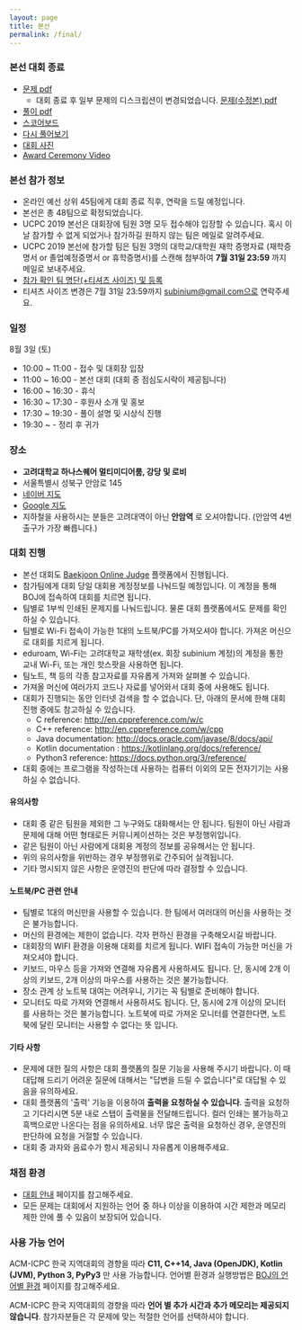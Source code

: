 ```yaml
---
layout: page
title: 본선
permalink: /final/
---
```


### 본선 대회 종료


- [문제 pdf](assets/UCPC2019_notitle_original.pdf)
	- 대회 종료 후 일부 문제의 디스크립션이 변경되었습니다. [문제(수정본) pdf](/assets/UCPC2019_notitle_modified.pdf)
- [풀이 pdf](assets/UCPC2019_sol_stat.pdf)
- [스코어보드](https://www.acmicpc.net/contest/spotboard/450)
- [다시 풀어보기](https://www.acmicpc.net/category/detail/2054?fbclid=IwAR28RjxRB0KZlrU2Pkyap_RdDy4SkM4AHthzS3G2xnw59_ViglkNF8fjaJ8)
- [대회 사진](https://photos.app.goo.gl/SNjfiqK2h1sfMsMh6)
- [Award Ceremony Video](https://youtu.be/Pddl2v8XaOI)


### 본선 참가 정보

 * 온라인 예선 상위 45팀에게 대회 종료 직후, 연락을 드릴 예정입니다.
 * 본선은 총 48팀으로 확정되었습니다.
 * UCPC 2019 본선은 대회장에 팀원 3명 모두 접수해야 입장할 수 있습니다. 혹시 이 날 참가할 수 없게 되었거나 참가하길 원하지 않는 팀은 메일로 알려주세요.
 * UCPC 2019 본선에 참가할 팀은 팀원 3명의 대학교/대학원 재학 증명자료 (재학증명서 or 졸업예정증명서 or 휴학증명서)를 스캔해 첨부하여 **7월 31일 23:59** 까지 메일로 보내주세요.
 * [참가 확인 팀 명단(+티셔츠 사이즈) 및 등록](https://docs.google.com/spreadsheets/d/1MhMVlMSk47DgcQM-oJ6X0bxYii1jPVGtcMqq5eQoHr8/edit?usp=sharing)
 * 티셔츠 사이즈 변경은 7월 31일 23:59까지 subinium@gmail.com으로 연락주세요.

### 일정
8월 3일 (토)
 * 10:00 ~ 11:00 - 접수 및 대회장 입장
 * 11:00 ~ 16:00 - 본선 대회 (대회 중 점심도시락이 제공됩니다)
 * 16:00 ~ 16:30 - 휴식
 * 16:30 ~ 17:30 - 후원사 소개 및 홍보
 * 17:30 ~ 19:30 - 풀이 설명 및 시상식 진행
 * 19:30 ~ - 정리 후 귀가

### 장소
 * **고려대학교 하나스퀘어 멀티미디어룸, 강당 및 로비**
 * 서울특별시 성북구 안암로 145
 * [네이버 지도](http://naver.me/5HNnVBfg)
 * [Google 지도](https://goo.gl/maps/KhcjkP6S9hgCybVN7)
 * 지하철을 사용하시는 분들은 고려대역이 아닌 **안암역** 로 오셔야합니다. (안암역 4번 출구가 가장 빠릅니다.)

### 대회 진행

 * 본선 대회도 [Baekjoon Online Judge](https://www.acmicpc.net/) 플랫폼에서 진행됩니다.
 * 참가팀에게 대회 당일 대회용 계정정보를 나눠드릴 예정입니다. 이 계정을 통해 BOJ에 접속하여 대회를 치르면 됩니다.
 * 팀별로 1부씩 인쇄된 문제지를 나눠드립니다. 물론 대회 플랫폼에서도 문제를 확인하실 수 있습니다.
 * 팀별로 Wi-Fi 접속이 가능한 1대의 노트북/PC를 가져오셔야 합니다. 가져온 머신으로 대회를 치르게 됩니다.
 * eduroam, Wi-Fi는 고려대학교 재학생(ex. 회장 subinium 계정)의 계정을 통한 교내 Wi-Fi, 또는 개인 핫스팟을 사용하면 됩니다.
 * 팀노트, 책 등의 각종 참고자료를 자유롭게 가져와 살펴볼 수 있습니다.
 * 가져올 머신에 여러가지 코드나 자료를 넣어와서 대회 중에 사용해도 됩니다.
 * 대회가 진행되는 동안 인터넷 검색을 할 수 없습니다. 단, 아래의 문서에 한해 대회 진행 중에도 참고하실 수 있습니다.
   * C reference: http://en.cppreference.com/w/c
   * C++ reference: http://en.cppreference.com/w/cpp
   * Java documentation: http://docs.oracle.com/javase/8/docs/api/
   * Kotlin documentation : https://kotlinlang.org/docs/reference/
   * Python3 reference: https://docs.python.org/3/reference/
 * 대회 중에는 프로그램을 작성하는데 사용하는 컴퓨터 이외의 모든 전자기기는 사용하실 수 없습니다.

#### 유의사항

 * 대회 중 같은 팀원을 제외한 그 누구와도 대화해서는 안 됩니다. 팀원이 아닌 사람과 문제에 대해 어떤 형태로든 커뮤니케이션하는 것은 부정행위입니다.
 * 같은 팀원이 아닌 사람에게 대회용 계정의 정보를 공유해서는 안 됩니다.
 * 위의 유의사항을 위반하는 경우 부정행위로 간주되어 실격됩니다.
 * 기타 명시되지 않은 사항은 운영진의 판단에 따라 결정할 수 있습니다.

#### 노트북/PC 관련 안내

 * 팀별로 1대의 머신만을 사용할 수 있습니다. 한 팀에서 여러대의 머신을 사용하는 것은 불가능합니다.
 * 머신의 환경에는 제한이 없습니다. 각자 편하신 환경을 구축해오시길 바랍니다.
 * 대회장의 WIFI 환경을 이용해 대회를 치르게 됩니다. WIFI 접속이 가능한 머신을 가져오셔야 합니다.
 * 키보드, 마우스 등을 가져와 연결해 자유롭게 사용하셔도 됩니다. 단, 동시에 2개 이상의 키보드, 2개 이상의 마우스를 사용하는 것은 불가능합니다.
 * 장소 관계 상 노트북 대여는 어려우니, 기기는 꼭 팀별로 준비해야 합니다.
 * 모니터도 따로 가져와 연결해서 사용하셔도 됩니다. 단, 동시에 2개 이상의 모니터를 사용하는 것은 불가능합니다. 노트북에 따로 가져온 모니터를 연결한다면, 노트북에 달린 모니터는 사용할 수 없다는 뜻 입니다.

#### 기타 사항

 * 문제에 대한 질의 사항은 대회 플랫폼의 질문 기능을 사용해 주시기 바랍니다. 이 때 대답해 드리기 어려운 질문에 대해서는 "답변을 드릴 수 없습니다"로 대답될 수 있음을 유의하세요.
 * 대회 플랫폼의 '출력' 기능을 이용하여 **출력을 요청하실 수 있습니다**. 출력을 요청하고 기다리시면 5분 내로 스탭이 출력물을 전달해드립니다. 컬러 인쇄는 불가능하고 흑백으로만 나온다는 점을 유의하세요. 너무 많은 출력을 요청하신 경우, 운영진의 판단하에 요청을 거절할 수 있습니다.
 * 대회 중 과자와 음료수가 항시 제공되니 자유롭게 이용해주세요.

### 채점 환경

- [대회 안내](https://ucpc.acmicpc.net/info) 페이지를 참고해주세요.
- 모든 문제는 대회에서 지원하는 언어 중 하나 이상을 이용하여 시간 제한과 메모리 제한 안에 풀 수 있음이 보장되어 있습니다.

### 사용 가능 언어

ACM-ICPC 한국 지역대회의 경향을 따라
**C11, C++14, Java (OpenJDK), Kotlin (JVM), Python 3, PyPy3** 만 사용 가능합니다.
언어별 환경과 실행방법은 [BOJ의 언어별 환경](https://www.acmicpc.net/help/language) 페이지를 참고해주세요.

ACM-ICPC 한국 지역대회의 경향을 따라 **언어 별 추가 시간과 추가 메모리는 제공되지 않습니다**.
참가자분들은 각 문제에 맞는 적절한 언어를 선택하셔야 합니다.
